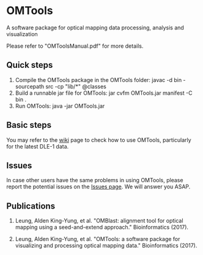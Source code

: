 OMTools
================
A software package for optical mapping data processing, analysis and visualization

Please refer to "OMToolsManual.pdf" for more details. 

Quick steps
------------
1.	Compile the OMTools package in the OMTools folder:
javac -d bin -sourcepath src -cp "lib/*" @classes
2.	Build a runnable jar file for OMTools:
jar cvfm OMTools.jar manifest -C bin .
3.	Run OMTools:
java -jar OMTools.jar

Basic steps 
------------
You may refer to the [wiki](https://github.com/TF-Chan-Lab/OMTools/wiki) page to check how to use OMTools, particularly for the latest DLE-1 data.

Issues 
------------
In case other users have the same problems in using OMTools, please report the potential issues on the [Issues page](https://github.com/TF-Chan-Lab/OMTools/issues). We will answer you ASAP.

Publications
-------------
1. Leung, Alden King-Yung, et al. "OMBlast: alignment tool for optical mapping using a seed-and-extend approach." Bioinformatics (2017).

2. Leung, Alden King-Yung, et al. "OMTools: a software package for visualizing and processing optical mapping data." Bioinformatics (2017).
